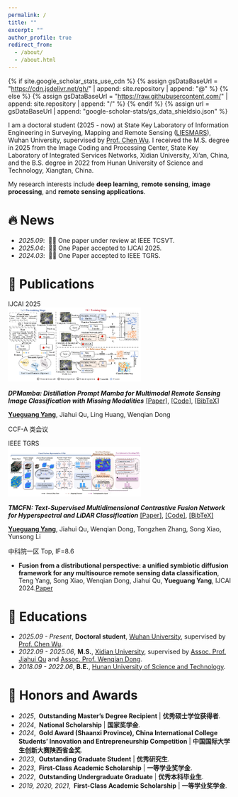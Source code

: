```yaml
---
permalink: /
title: ""
excerpt: ""
author_profile: true
redirect_from: 
  - /about/
  - /about.html
---
```


{% if site.google_scholar_stats_use_cdn %}
{% assign gsDataBaseUrl = "https://cdn.jsdelivr.net/gh/" | append: site.repository | append: "@" %}
{% else %}
{% assign gsDataBaseUrl = "https://raw.githubusercontent.com/" | append: site.repository | append: "/" %}
{% endif %}
{% assign url = gsDataBaseUrl | append: "google-scholar-stats/gs_data_shieldsio.json" %}

<span class='anchor' id='about-me'></span>

I am a doctoral student (2025 - now) at State Key Laboratory of Information Engineering in Surveying, Mapping and Remote Sensing ([LIESMARS](https://liesmars.whu.edu.cn/)), Wuhan University, supervised by [Prof. Chen Wu](https://jszy.whu.edu.cn/wuchen/zh_CN/index.htm). I received the M.S. degree in 2025 from the Image Coding and Processing Center, State Key Laboratory of Integrated Services Networks, Xidian University, Xi’an, China, and the B.S. degree in 2022 from Hunan University of Science and Technology, Xiangtan, China.

My research interests include **deep learning**, **remote sensing**, **image processing**, and **remote sensing applications**. 


<!-- (You can also use google scholar badge <a href='https://scholar.google.com/citations?user=4v566vcAAAAJ'><img src="https://img.shields.io/endpoint?url={{ url | url_encode }}&logo=Google%20Scholar&labelColor=f6f6f6&color=9cf&style=flat&label=citations"></a>). -->

# 🔥 News
- *2025.09*: &nbsp;📖📖 One paper under review at IEEE TCSVT.
- *2025.04*: &nbsp;🎉🎉 One Paper accepted to IJCAI 2025. 
- *2024.03*: &nbsp;🎉🎉 One Paper accepted to IEEE TGRS. 

# 📝 Publications 
<!--------------- Begin -------------------------------------------------->
<div class='paper-box'><div class='paper-box-image'><div><div class="badge">IJCAI 2025</div><img src='images/DPMamba.png' alt="sym" width="300"></div></div>
<div class='paper-box-text' markdown="1">

***DPMamba: Distillation Prompt Mamba for Multimodal Remote Sensing Image Classification with Missing Modalities*** [[Paper]](https://www.ijcai.org/proceedings/2025/248), [[Code]](https://github.com/Jiahuiqu/DPMamba), [[BibTeX]]()

**<u>Yueguang Yang</u>**, Jiahui Qu, Ling Huang, Wenqian Dong

CCF-A 类会议 
<!-- <span class="show_paper_citations" data="4v566vcAAAAJ:IjCSPb-OGe4C"></span> -->
</div>
</div>
<!--------------- End ------------------------>

<!--------------- Begin -------------------------------------------------->
<div class='paper-box'><div class='paper-box-image'><div><div class="badge">IEEE TGRS</div><img src='images/TMCFN.png' alt="sym" width="300"></div></div>
<div class='paper-box-text' markdown="1">

***TMCFN: Text-Supervised Multidimensional Contrastive Fusion Network for Hyperspectral and LiDAR Classification*** [[Paper]](https://ieeexplore.ieee.org/document/10462155), [[Code]](https://github.com/Jiahuiqu/TMCFN-for-Hyperspectral-and-LiDAR-classification), [[BibTeX]]()

**<u>Yueguang Yang</u>**, Jiahui Qu, Wenqian Dong, Tongzhen Zhang, Song Xiao, Yunsong Li

中科院一区 Top, IF=8.6 
<!-- <span class="show_paper_citations" data="4v566vcAAAAJ:2osOgNQ5qMEC"></span>  -->
<!-- 在个人主页点击目标论文标题，打开后查看地址栏 URL 会包含 citation_for_view=AUTHOR_ID:CLUSTER_ID -->
</div>
</div>
<!--------------- End ------------------------>

<!--------------- Begin -------------------------------------------------->
- **Fusion from a distributional perspective: a unified symbiotic diffusion framework for any multisource remote sensing data classification**, Teng Yang, Song Xiao, Wenqian Dong, Jiahui Qu, **Yueguang Yang**, IJCAI 2024.[Paper](https://dl.acm.org/doi/abs/10.24963/ijcai.2024/174)
<!--------------- End ---------------------- -->


<!--------------- Begin -------------------------------------------------->
<!-- - [Lorem ipsum dolor sit amet, consectetur adipiscing elit. Vivamus ornare aliquet ipsum, ac tempus justo dapibus sit amet](https://github.com), A, B, C, **CVPR 2020** -->
<!--------------- End ---------------------- -->
<!--------------- Begin -------------------------------------------------->
<!-- <div class='paper-box'><div class='paper-box-image'><div><div class="badge">IEEE TGRS</div><img src='images/TMCFN.png' alt="sym" width="300"></div></div>
<div class='paper-box-text' markdown="1">

***TMCFN: Text-Supervised Multidimensional Contrastive Fusion Network for Hyperspectral and LiDAR Classification*** [[Paper]](https://doi.org/10.1109/tgrs.2025.3574799), [[arXiv]](https://arxiv.org/abs/2406.1335), [[Code]](https://github.com/CUG-BEODL/MS2TAN), [[BibTeX]](#bibtex-ms2tan)

**<u>Yueguang Yang</u>**, Jiahui Qu, Wenqian Dong, Tongzhen Zhang, Song Xiao, Yunsong Li

中科院一区 Top, IF=8.6 <span class="show_paper_citations" data="ZpxXejIAAAAJ:u-x6o8ySG0sC"></span>
</div>
</div> -->
<!--------------- End ------------------------>



# 📖 Educations
- *2025.09 - Present*, **Doctoral student**, [Wuhan University](https://www.whu.edu.cn/), supervised by [Prof. Chen Wu](https://jszy.whu.edu.cn/wuchen/zh_CN/index.htm).
- *2022.09 - 2025.06*, **M.S.**, [Xidian University](https://www.xidian.edu.cn/), supervised by [Assoc. Prof. Jiahui Qu](http://www.lianpp.com/xidian/smu_web/jhqu/index.html) and [Assoc. Prof. Wenqian Dong](https://faculty.xidian.edu.cn/DWQ1/zh_CN/index.htm). 
- *2018.09 - 2022.06*, **B.E.**, [Hunan University of Science and Technology](https://www.hnust.edu.cn/). 

<!-- 备选Emoji：🎖🏅💎🏆 -->
# 🏅 Honors and Awards
- *2025*,&ensp;**Outstanding Master’s Degree Recipient** \| **优秀硕士学位获得者**.
- *2024*,&ensp;**National Scholarship** \| **国家奖学金**.
- *2024*,&ensp;**Gold Award (Shaanxi Province), China International College Students’ Innovation and Entrepreneurship Competition** \| **中国国际大学生创新大赛陕西省金奖**.
- *2023*,&ensp;**Outstanding Graduate Student** \| **优秀研究生**.
- *2023*,&ensp;**First-Class Academic Scholarship** \| **一等学业奖学金**.
- *2022*,&ensp;**Outstanding Undergraduate Graduate** \| **优秀本科毕业生**.
- *2019, 2020, 2021*,&ensp;**First-Class Academic Scholarship** \| **一等学业奖学金**.

<!-- # 💬 Invited Talks
- *2021.06*, Lorem ipsum dolor sit amet, consectetur adipiscing elit. Vivamus ornare aliquet ipsum, ac tempus justo dapibus sit amet. 
- *2021.03*, Lorem ipsum dolor sit amet, consectetur adipiscing elit. Vivamus ornare aliquet ipsum, ac tempus justo dapibus sit amet.  \| [\[video\]](https://github.com/)

# 💻 Internships
- *2019.05 - 2020.02*, [Lorem](https://github.com/), China. -->